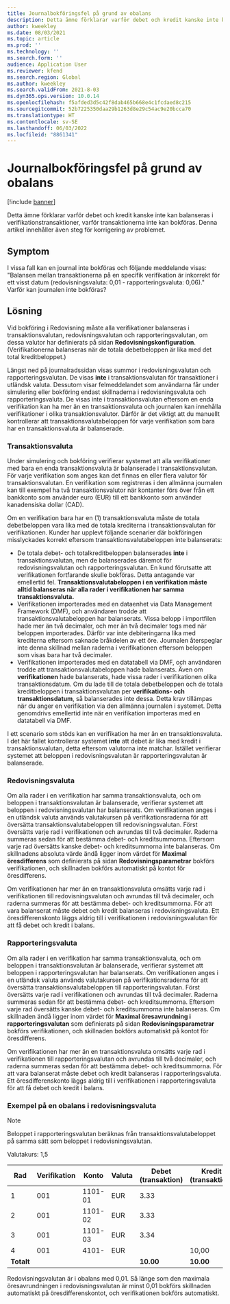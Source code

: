 ```yaml
---
title: Journalbokföringsfel på grund av obalans
description: Detta ämne förklarar varför debet och kredit kanske inte kan balanseras i verifikationstransaktioner, varför transaktionerna inte kan bokföras. Denna artikel innehåller även steg för korrigering av problemet.
author: kweekley
ms.date: 08/03/2021
ms.topic: article
ms.prod: ''
ms.technology: ''
ms.search.form: ''
audience: Application User
ms.reviewer: kfend
ms.search.region: Global
ms.author: kweekley
ms.search.validFrom: 2021-8-03
ms.dyn365.ops.version: 10.0.14
ms.openlocfilehash: f5afded3d5c42f8dab465b668e4c1fcdaed8c215
ms.sourcegitcommit: 52b7225350daa29b1263d8e29c54ac9e20bcca70
ms.translationtype: HT
ms.contentlocale: sv-SE
ms.lasthandoff: 06/03/2022
ms.locfileid: "8861341"
---
```

# <a name="journal-posting-failure-because-of-imbalance"></a>Journalbokföringsfel på grund av obalans

[!include [banner](../includes/banner.md)]

Detta ämne förklarar varför debet och kredit kanske inte kan balanseras i verifikationstransaktioner, varför transaktionerna inte kan bokföras. Denna artikel innehåller även steg för korrigering av problemet.

## <a name="symptom"></a>Symptom

I vissa fall kan en journal inte bokföras och följande meddelande visas: "Balansen mellan transaktionerna på en specifik verifikation är inkorrekt för ett visst datum (redovisningsvaluta: 0,01 - rapporteringsvaluta: 0,06)." Varför kan journalen inte bokföras?

## <a name="resolution"></a>Lösning

Vid bokföring i Redovisning måste alla verifikationer balanseras i transaktionsvalutan, redovisningsvalutan och rapporteringsvalutan, om dessa valutor har definierats på sidan **Redovisningskonfiguration**. (Verifikationerna balanseras när de totala debetbeloppen är lika med det total kreditbeloppet.)

Längst ned på journalradssidan visas summor i redovisningsvalutan och rapporteringsvalutan. De visas **inte** i transaktionsvalutan för transaktioner i utländsk valuta. Dessutom visar felmeddelandet som användarna får under simulering eller bokföring endast skillnaderna i redovisningsvaluta och rapporteringsvaluta. De visas inte i transaktionsvalutan eftersom en enda verifikation kan ha mer än en transaktionsvaluta och journalen kan innehålla verifikationer i olika transaktionsvalutor. Därför är det viktigt att du manuellt kontrollerar att transaktionsvalutabeloppen för varje verifikation som bara har en transaktionsvaluta är balanserade.

### <a name="transaction-currency"></a>Transaktionsvaluta

Under simulering och bokföring verifierar systemet att alla verifikationer med bara en enda transaktionsvaluta är balanserade i transaktionsvalutan. För varje verifikation som anges kan det finnas en eller flera valutor för transaktionsvalutan. En verifikation som registreras i den allmänna journalen kan till exempel ha två transaktionsvalutor när kontanter förs över från ett bankkonto som använder euro (EUR) till ett bankkonto som använder kanadensiska dollar (CAD).

Om en verifikation bara har en (1) transaktionsvaluta måste de totala debetbeloppen vara lika med de totala krediterna i transaktionsvalutan för verifikationen. Kunder har upplevt följande scenarier där bokföringen misslyckades korrekt eftersom transaktionsvalutabeloppen inte balanserats:

- De totala debet- och totalkreditbeloppen balanserades **inte** i transaktionsvalutan, men de balanserades däremot för redovisningsvalutan och rapporteringsvalutan. En kund förutsatte att verifikationen fortfarande skulle bokföras. Detta antagande var emellertid fel. **Transaktionsvalutabeloppen i en verifikation måste alltid balanseras när alla rader i verifikationen har samma transaktionsvaluta.**
- Verifikationen importerades med en dataenhet via Data Management Framework (DMF), och användaren trodde att transaktionsvalutabeloppen har balanserats. Vissa belopp i importfilen hade mer än två decimaler, och mer än två decimaler togs med när beloppen importerades. Därför var inte debiteringarna lika med krediterna eftersom saknade bråkdelen av ett öre. Journalen återspeglar inte denna skillnad mellan raderna i verifikationen eftersom beloppen som visas bara har två decimaler.
- Verifikationen importerades med en datatabell via DMF, och användaren trodde att transaktionsvalutabeloppen hade balanserats. Även om **verifikationen** hade balanserats, hade vissa rader i verifikationen olika transaktionsdatum. Om du lade till de totala debetbeloppen och de totala kreditbeloppen i transaktionsvalutan per **verifikations- och transaktionsdatum**, så balanserades inte dessa. Detta krav tillämpas när du anger en verifikation via den allmänna journalen i systemet. Detta genomdrivs emellertid inte när en verifikation importeras med en datatabell via DMF.

I ett scenario som stöds kan en verifikation ha mer än en transaktionsvaluta. I det här fallet kontrollerar systemet **inte** att debet är lika med kredit i transaktionsvalutan, detta eftersom valutorna inte matchar. Istället verifierar systemet att beloppen i redovisningsvalutan är rapporteringsvalutan är balanserade.

### <a name="accounting-currency"></a>Redovisningsvaluta

Om alla rader i en verifikation har samma transaktionsvaluta, och om beloppen i transaktionsvalutan är balanserade, verifierar systemet att beloppen i redovisningsvalutan har balanserats. Om verifikationen anges i en utländsk valuta används valutakursen på verifikationsraderna för att översätta transaktionsvalutabeloppen till redovisningsvalutan. Först översätts varje rad i verifikationen och avrundas till två decimaler. Raderna summeras sedan för att bestämma debet- och kreditsummorna. Eftersom varje rad översätts kanske debet- och kreditsummorna inte balanseras. Om skillnadens absoluta värde ändå ligger inom värdet för **Maximal öresdifferens** som definierats på sidan **Redovisningsparametrar** bokförs verifikationen, och skillnaden bokförs automatiskt på kontot för öresdifferens.

Om verifikationen har mer än en transaktionsvaluta omsätts varje rad i verifikationen till redovisningsvalutan och avrundas till två decimaler, och raderna summeras för att bestämma debet- och kreditsummorna. För att vara balanserat måste debet och kredit balanseras i redovisningsvaluta.  Ett öresdifferenskonto läggs aldrig till i verifikationen i redovisningsvalutan för att få debet och kredit i balans. 

### <a name="reporting-currency"></a>Rapporteringsvaluta

Om alla rader i en verifikation har samma transaktionsvaluta, och om beloppen i transaktionsvalutan är balanserade, verifierar systemet att beloppen i rapporteringsvalutan har balanserats. Om verifikationen anges i en utländsk valuta används valutakursen på verifikationsraderna för att översätta transaktionsvalutabeloppen till rapporteringsvalutan. Först översätts varje rad i verifikationen och avrundas till två decimaler. Raderna summeras sedan för att bestämma debet- och kreditsummorna. Eftersom varje rad översätts kanske debet- och kreditsummorna inte balanseras. Om skillnaden ändå ligger inom värdet för **Maximal öresavrundning i rapporteringsvalutan** som definierats på sidan **Redovisningsparametrar** bokförs verifikationen, och skillnaden bokförs automatiskt på kontot för öresdifferens.

Om verifikationen har mer än en transaktionsvaluta omsätts varje rad i verifikationen till rapporteringsvalutan och avrundas till två decimaler, och raderna summeras sedan för att bestämma debet- och kreditsummorna. För att vara balanserat måste debet och kredit balanseras i rapporteringsvaluta.  Ett öresdifferenskonto läggs aldrig till i verifikationen i rapporteringsvaluta för att få debet och kredit i balans.

### <a name="example-for-an-accounting-currency-imbalance"></a>Exempel på en obalans i redovisningsvaluta

> [!NOTE]
> Beloppet i rapporteringsvalutan beräknas från transaktionsvalutabeloppet på samma sätt som beloppet i redovisningsvalutan.

Valutakurs: 1,5

| Rad | Verifikation | Konto | Valuta | Debet (transaktion) | Kredit (transaktion) | Debet (redovisning) | Kredit (redovisning) |
|---|---|---|---|---|---|---|---|
| 1 | 001 | 1101-01 | EUR | 3.33 | | 5,00 (4,995) | |
| 2 | 001 | 1101-02 | EUR | 3.33 | | 5,00 (4,995) | |
| 3 | 001 | 1101-03 | EUR | 3.34 | | 5.01 | |
| 4 | 001 | 4101- | EUR | | 10,00 | | 15.00 |
| **Totalt** | | | | **10.00** | **10.00** | **15.01** | **15.00** |

Redovisningsvalutan är i obalans med 0,01. Så länge som den maximala öresavrundningen i redovisningsvalutan är minst 0,01 bokförs skillnaden automatiskt på öresdifferenskontot, och verifikationen bokförs automatiskt.
